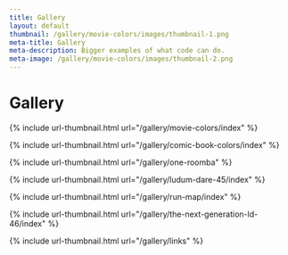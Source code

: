 ```yaml
---
title: Gallery
layout: default
thumbnail: /gallery/movie-colors/images/thumbnail-1.png
meta-title: Gallery
meta-description: Bigger examples of what code can do.
meta-image: /gallery/movie-colors/images/thumbnail-2.png
---
```


# Gallery

{% include url-thumbnail.html url="/gallery/movie-colors/index" %}

{% include url-thumbnail.html url="/gallery/comic-book-colors/index" %}

{% include url-thumbnail.html url="/gallery/one-roomba" %}

{% include url-thumbnail.html url="/gallery/ludum-dare-45/index" %}

{% include url-thumbnail.html url="/gallery/run-map/index" %}

{% include url-thumbnail.html url="/gallery/the-next-generation-ld-46/index" %}

{% include url-thumbnail.html url="/gallery/links" %}